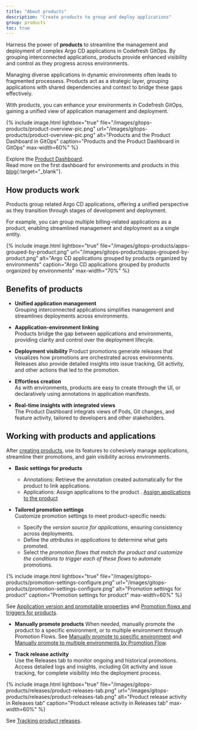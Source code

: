 ```yaml
---
title: "About products"
description: "Create products to group and deploy applications"
group: products
toc: true
---
```



Harness the power of **products** to streamline the management and deployment of complex Argo CD applications in Codefresh GitOps. By grouping interconnected applications, products provide enhanced visibility and control as they progress across environments.

Managing diverse applications in dynamic environments often leads to fragmented processess. Products act as a strategic layer, grouping applications with shared dependencies and context to bridge these gaps effectively.

With products, you can enhance your environments in Codefresh GitOps, gaining a unified view of application management and deployment.

{% include 
	image.html 
	lightbox="true" 
	file="/images/gitops-products/product-overview-pic.png" 
	url="/images/gitops-products/product-overview-pic.png" 
	alt="Products and the Product Dashboard in GitOps" 
	caption="Products and the Product Dashboard in GitOps"
  max-width=60%" 
%}



Explore the [Product Dashboard]({{site.baseurl}}/docs/dashboards/gitops-products/).  
Read more on the first dashboard for environments and products in this [blog](https://codefresh.io/blog/introducing-the-worlds-first-dashboard-for-gitops-environments/){:target="\_blank"}.


<!--- >>**NOTE**  
In the documentation, both product (capitalized) and product (lowercase) refer to the same entity in Codefresh GitOps. They are used interchangeably for readability and consistency across the text.  -->

## How products work
Products group related Argo CD applications, offering a unified perspective as they transition through stages of development and deployment.

For example, you can group multiple billing-related applications as a product, enabling streamlined management and deployment as a single entity.

{% include 
	image.html 
	lightbox="true" 
	file="/images/gitops-products/apps-grouped-by-product.png" 
	url="/images/gitops-products/apps-grouped-by-product.png" 
	alt="Argo CD applications grouped by products organized by environments" 
	caption="Argo CD applications grouped by products organized by environments"
  max-width="70%" 
%}

## Benefits of products


* **Unified application management**  
  Grouping interconnected applications simplifies management and streamlines deployments across environments.

* **Aapplication-environment linking**  
  Products bridge the gap between applications and environments, providing clarity and control over the deployment lifecyle.

* **Deployment visibility**
  Product promotions generate releases that visualizes how promotions are orchestrated across environments. Releases also provide detailed insights into issue tracking, Git activity, and other actions that led to the promotion.

* **Effortless creation**  
  As with environments, products are easy to create through the UI, or declaratively using annotations in application manifests.

* **Real-time insights with integrated views**  
  The Product Dashboard integrats views of Pods, Git changes, and feature activity, tailored to developers and other stakeholders.



## Working with products and applications

After [creating products]({{site.baseurl}}/docs/products/create-product/), use its features to cohesively manage applications, streamline their promotions, and gain visibility across environments. 

* **Basic settings for products**  
  * Annotations: Retrieve the annotation created automatically for the product to link applications.
  * Applications: Assign applications to the product .
  [Assign applications to the product]({{site.baseurl}}/docs/products/assign-applications/)

* **Tailored promotion settings**  
  Customize promotion settings to meet product-specific needs:  
  * Specify the *version source for applications*, ensuring consistency across deployments.
  * Define the *attributes in applications* to determine what gets promoted.
  * Select the *promotion flows that match the product and customize the conditions to trigger each of these flows* to automate promotions.
 
{% include 
	image.html 
	lightbox="true" 
	file="/images/gitops-products/promotion-settings-configure.png" 
	url="/images/gitops-products/promotion-settings-configure.png" 
	alt="Promotion settings for product" 
	caption="Promotion settings for product"
  max-width=60%" 
%}

 See [Application version and promotable properties]({{site.baseurl}}/docs/products/promotion-version-properties/) and [Promotion flows and triggers for products]({{site.baseurl}}/docs/products/promotion-flow-triggers/).

* **Manually promote products**
  When needed, manually promote the product to a specific environment, or to multiple environment through Promotion Flows. 
  See [Manually promote to specific environment]({{site.baseurl}}/docs/promotions/trigger-promotions#manually-promote-products-to-specific-environments) and [Manually promote to multiple environments by Promotion Flow]({{site.baseurl}}/docs/promotions/trigger-promotions#manually-promote-products-to-multiple-environments-by-promotion-flow).

* **Track release activity**  
  Use the Releases tab to monitor ongoing and historical promotions.  
  Access detailed logs and insights, including Git activity and issue tracking, for complete visibility into the deployment process.  


{% include 
	image.html 
	lightbox="true" 
	file="/images/gitops-products/releases/product-releases-tab.png" 
	url="/images/gitops-products/releases/product-releases-tab.png" 
	alt="Product release activity in Releases tab" 
	caption="Product release activity in Releases tab"
  max-width=60%" 
%}

  See [Tracking product releases]({{site.baseurl}}/docs/promotions/releases).

